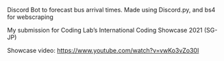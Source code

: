 Discord Bot to forecast bus arrival times. Made using Discord.py, and bs4 for webscraping

My submission for Coding Lab’s International Coding Showcase 2021 (SG-JP)

Showcase video: https://www.youtube.com/watch?v=vwKo3vZo30I
